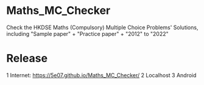 # Maths_MC_Checker
Check the HKDSE Maths (Compulsory) Multiple Choice Problems' Solutions, including "Sample paper" + "Practice paper" + "2012" to "2022"
# Release
1   Internet: https://5e07.github.io/Maths_MC_Checker/
2   Localhost
3   Android
